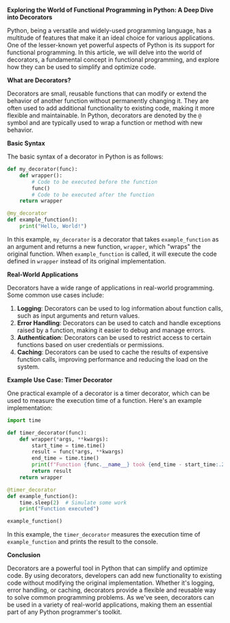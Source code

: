 **Exploring the World of Functional Programming in Python: A Deep Dive into Decorators**

Python, being a versatile and widely-used programming language, has a multitude of features that make it an ideal choice for various applications. One of the lesser-known yet powerful aspects of Python is its support for functional programming. In this article, we will delve into the world of decorators, a fundamental concept in functional programming, and explore how they can be used to simplify and optimize code.

**What are Decorators?**

Decorators are small, reusable functions that can modify or extend the behavior of another function without permanently changing it. They are often used to add additional functionality to existing code, making it more flexible and maintainable. In Python, decorators are denoted by the `@` symbol and are typically used to wrap a function or method with new behavior.

**Basic Syntax**

The basic syntax of a decorator in Python is as follows:
```python
def my_decorator(func):
    def wrapper():
        # Code to be executed before the function
        func()
        # Code to be executed after the function
    return wrapper

@my_decorator
def example_function():
    print("Hello, World!")
```
In this example, `my_decorator` is a decorator that takes `example_function` as an argument and returns a new function, `wrapper`, which "wraps" the original function. When `example_function` is called, it will execute the code defined in `wrapper` instead of its original implementation.

**Real-World Applications**

Decorators have a wide range of applications in real-world programming. Some common use cases include:

1. **Logging**: Decorators can be used to log information about function calls, such as input arguments and return values.
2. **Error Handling**: Decorators can be used to catch and handle exceptions raised by a function, making it easier to debug and manage errors.
3. **Authentication**: Decorators can be used to restrict access to certain functions based on user credentials or permissions.
4. **Caching**: Decorators can be used to cache the results of expensive function calls, improving performance and reducing the load on the system.

**Example Use Case: Timer Decorator**

One practical example of a decorator is a timer decorator, which can be used to measure the execution time of a function. Here's an example implementation:
```python
import time

def timer_decorator(func):
    def wrapper(*args, **kwargs):
        start_time = time.time()
        result = func(*args, **kwargs)
        end_time = time.time()
        print(f"Function {func.__name__} took {end_time - start_time:.2f} seconds to execute")
        return result
    return wrapper

@timer_decorator
def example_function():
    time.sleep(2)  # Simulate some work
    print("Function executed")

example_function()
```
In this example, the `timer_decorator` measures the execution time of `example_function` and prints the result to the console.

**Conclusion**

Decorators are a powerful tool in Python that can simplify and optimize code. By using decorators, developers can add new functionality to existing code without modifying the original implementation. Whether it's logging, error handling, or caching, decorators provide a flexible and reusable way to solve common programming problems. As we've seen, decorators can be used in a variety of real-world applications, making them an essential part of any Python programmer's toolkit.